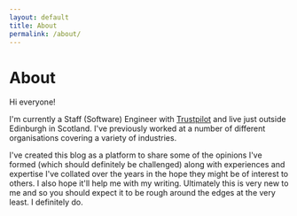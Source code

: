 ```yaml
---
layout: default
title: About
permalink: /about/
---
```


# About

Hi everyone!

I'm currently a Staff (Software) Engineer with [Trustpilot](https://www.trustpilot.com/ "Trustpilot's Homepage") and live just outside Edinburgh in Scotland. I've previously worked at a number of different organisations covering a variety of industries.

I've created this blog as a platform to share some of the opinions I've formed (which should definitely be challenged) along with experiences and expertise I've collated over the years in the hope they might be of interest to others. I also hope it'll help me with my writing. Ultimately this is very new to me and so you should expect it to be rough around the edges at the very least. I definitely do.